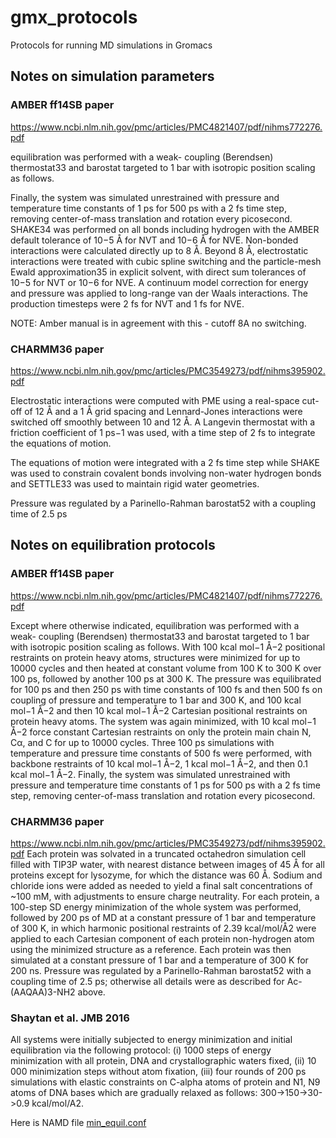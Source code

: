 # gmx_protocols
Protocols for running MD simulations in Gromacs

## Notes on simulation parameters
### AMBER ff14SB paper
https://www.ncbi.nlm.nih.gov/pmc/articles/PMC4821407/pdf/nihms772276.pdf

equilibration was performed with a weak- coupling (Berendsen) thermostat33 and barostat targeted to 1 bar with isotropic position scaling as follows.

Finally, the system was simulated unrestrained with pressure and temperature time constants of 1 ps for 500 ps with a 2 fs time step, removing center-of-mass translation and rotation every picosecond.
SHAKE34 was performed on all bonds including hydrogen with the AMBER default tolerance of 10−5 Å for NVT and 10−6 Å for NVE. Non-bonded interactions were calculated directly up to 8 Å. Beyond 8 Å, electrostatic interactions were treated with cubic spline switching and the particle-mesh Ewald approximation35 in explicit solvent, with direct sum tolerances of 10−5 for NVT or 10−6 for NVE. A continuum model correction for energy and pressure was applied to long-range van der Waals interactions. The production timesteps were 2 fs for NVT and 1 fs for NVE.

NOTE: Amber manual is in agreement with this - cutoff 8A no switching.

### CHARMM36 paper
https://www.ncbi.nlm.nih.gov/pmc/articles/PMC3549273/pdf/nihms395902.pdf

Electrostatic interactions were computed with PME using a real-space cut-off of 12 Å and a 1 Å grid spacing and Lennard-Jones interactions were switched off smoothly between 10 and 12 Å. A Langevin thermostat with a friction coefficient of 1 ps−1 was used, with a time step of 2 fs to integrate the equations of motion. 

The equations of motion were integrated with a 2 fs time step while SHAKE was used to constrain covalent bonds involving non-water hydrogen bonds and SETTLE33 was used to maintain rigid water geometries. 

Pressure was regulated by a Parinello-Rahman barostat52 with a coupling time of 2.5 ps

## Notes on equilibration protocols
### AMBER ff14SB paper
https://www.ncbi.nlm.nih.gov/pmc/articles/PMC4821407/pdf/nihms772276.pdf


Except where otherwise indicated, equilibration was performed with a weak- coupling (Berendsen) thermostat33 and barostat targeted to 1 bar with isotropic position scaling as follows. With 100 kcal mol−1 Å−2 positional restraints on protein heavy atoms, structures were minimized for up to 10000 cycles and then heated at constant volume from 100 K to 300 K over 100 ps, followed by another 100 ps at 300 K. The pressure was equilibrated for 100 ps and then 250 ps with time constants of 100 fs and then 500 fs on coupling of pressure and temperature to 1 bar and 300 K, and 100 kcal mol−1 Å−2 and then 10 kcal mol−1 Å−2 Cartesian positional restraints on protein heavy atoms. The system was again minimized, with 10 kcal mol−1 Å−2 force constant Cartesian restraints on only the protein main chain N, Cα, and C for up to 10000 cycles. Three 100 ps simulations with temperature and pressure time constants of 500 fs were performed, with backbone restraints of 10 kcal mol−1 Å−2, 1 kcal mol−1 Å−2, and then 0.1 kcal mol−1 Å−2. Finally, the system was simulated unrestrained with pressure and temperature time constants of 1 ps for 500 ps with a 2 fs time step, removing center-of-mass translation and rotation every picosecond.



### CHARMM36 paper
https://www.ncbi.nlm.nih.gov/pmc/articles/PMC3549273/pdf/nihms395902.pdf
Each protein was solvated in a truncated octahedron simulation cell filled with TIP3P water, with nearest distance between images of 45 Å for all proteins except for lysozyme, for which the distance was 60 Å. Sodium and chloride ions were added as needed to yield a final salt concentrations of ~100 mM, with adjustments to ensure charge neutrality. For each protein, a 100-step SD energy minimization of the whole system was performed, followed by 200 ps of MD at a constant pressure of 1 bar and temperature of 300 K, in which harmonic positional restraints of 2.39 kcal/mol/Å2 were applied to each Cartesian component of each protein non-hydrogen atom using the minimized structure as a reference. Each protein was then simulated at a constant pressure of 1 bar and a temperature of 300 K for 200 ns. Pressure was regulated by a Parinello-Rahman barostat52 with a coupling time of 2.5 ps; otherwise all details were as described for Ac-(AAQAA)3-NH2 above.


### Shaytan et al. JMB 2016

All  systems  were  initially  subjected  to  energy  minimization  and  initial  equilibration  via  the  following  protocol:  (i)  1000  steps  of  energy  minimization  with  all  protein,  DNA  and  crystallographic  waters  fixed,  (ii)  10  000  minimization  steps  without  atom  fixation,  (iii)  four  rounds  of  200  ps  simulations  with  elastic  constraints  on  C-alpha  atoms  of  protein  and  N1,  N9  atoms  of  DNA  bases  which  are  gradually  relaxed  as  follows:  300->150->30->0.9  kcal/mol/A2. 

Here is NAMD file [min_equil.conf](https://github.com/intbio/MolModEdu/blob/master/MD/NAMD/nucl/nucleosome_CHARMM/simul/input/min_equil.conf)
